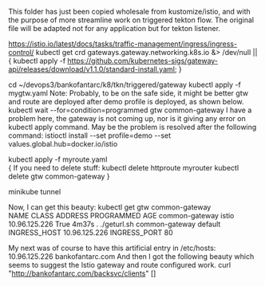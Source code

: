This folder has just been copied wholesale from kustomize/istio, and with the purpose of more streamline
work on triggered tekton flow.
The original file will be adapted not for any application but for tekton listener.

https://istio.io/latest/docs/tasks/traffic-management/ingress/ingress-control/
kubectl get crd gateways.gateway.networking.k8s.io &> /dev/null || \
  { kubectl apply -f https://github.com/kubernetes-sigs/gateway-api/releases/download/v1.1.0/standard-install.yaml; }

cd ~/devops3/bankofantarc/k8/tkn/triggered/gateway
kubectl apply -f mygtw.yaml 
Note: Probably, to be on the safe side, it might be better gtw and route are deployed after demo profile is deployed, as shown below.
kubectl wait --for=condition=programmed gtw common-gateway 
I have a problem here, the gateway is not coming up, nor is it giving any error on kubectl apply command. May be the problem is resolved after the following command:
istioctl install --set profile=demo --set values.global.hub=docker.io/istio

kubectl apply -f myroute.yaml  
{
If you need to delete stuff:
kubectl delete httproute myrouter
kubectl delete  gtw common-gateway
}

minikube tunnel

Now, I can get this beauty:
kubectl get gtw common-gateway  
NAME             CLASS   ADDRESS         PROGRAMMED   AGE
common-gateway   istio   10.96.125.226   True         4m37s
. ./geturl.sh common-gateway default
INGRESS_HOST 10.96.125.226
INGRESS_PORT 80

My next was of course to have this artificial entry in /etc/hosts:
10.96.125.226   bankofantarc.com
And then I got the following beauty which seems to suggest the Istio gateway and route configured work.
curl "http://bankofantarc.com/backsvc/clients"
[]

